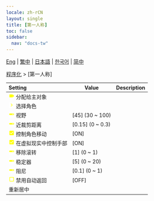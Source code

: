 ```yaml
---
locale: zh-rCN
layout: single
title: [第一人称]
toc: false
sidebar:
  nav: "docs-tw"
---
```

[Eng](/dancexr/menu/2025.4/motion/first_person) | [繁中](/tw/dancexr/menu/2025.4/motion/first_person) | [日本語](/jp/dancexr/menu/2025.4/motion/first_person) | [한국어](/kr/dancexr/menu/2025.4/motion/first_person) | [简中](/zh/dancexr/menu/2025.4/motion/first_person)

[程序化](../menu#程序化) > [第一人称]



| Setting | Value | Description |
| :--- | --- | :--- |
|<nobr><img src="/images/icon/ic_videocam.png" alt="videocam icon"/> 分配给主对象</nobr>|| 
|<nobr><img src="/images/icon/ic_chevron.png" alt="chevron icon"/> 选择角色</nobr>|  |  |
|<nobr><img src="/images/icon/ic_slider.png" alt="slider icon"/> 视野</nobr>| [45] (30 ~ 100) | 
|<nobr><img src="/images/icon/ic_slider.png" alt="slider icon"/> 近裁剪距离</nobr>| [0.15] (0 ~ 0.3) | 
|<nobr><img src="/images/icon/ic_check_on.png" alt="check on icon"/> 控制角色移动</nobr>| [ON] | 
|<nobr><img src="/images/icon/ic_check_on.png" alt="check on icon"/> 在虚拟现实中控制手部</nobr>| [ON] | 
|<nobr><img src="/images/icon/ic_slider.png" alt="slider icon"/> 移除滚转</nobr>| [1] (0 ~ 1) | 
|<nobr><img src="/images/icon/ic_slider.png" alt="slider icon"/> 稳定器</nobr>| [5] (0 ~ 20) | 
|<nobr><img src="/images/icon/ic_slider.png" alt="slider icon"/> 阻尼</nobr>| [0.1] (0 ~ 1) | 
|<nobr><img src="/images/icon/ic_check_off.png" alt="check off icon"/> 禁用自动返回</nobr>| [OFF] | 
|<nobr> 重新居中</nobr>|| 
